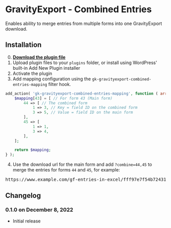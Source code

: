 # GravityExport - Combined Entries

Enables ability to merge entries from multiple forms into one GravityExport download.

## Installation

0. **[Download the plugin file](https://github.com/gravityview/gravityexport-combined-entries/archive/refs/heads/main.zip)**
1. Upload plugin files to your `plugins` folder, or install using WordPress' built-in Add New Plugin installer
2. Activate the plugin
3. Add mapping configuration using the `gk-gravityexport-combined-entries-mapping` filter hook.

```php
add_action( 'gk-gravityexport-combined-entries-mapping', function ( array $mapping ): array {
	$mapping[43] = [ // For form 43 (Main form)
		44 => [ // The combined form
			1 => 3, // Key = field ID on the combined form
			3 => 5, // Value = field ID on the main form
		],
		45 => [
			1 => 1,
			3 => 4,
		],
	];

	return $mapping;
} );
```

4. Use the download url for the main form and add `?combine=44,45` to merge the entries for forms `44` and `45`, for example:

<pre>https://www.example.com/gf-entries-in-excel/fff97e7f54b72431ab1cb5dd16ecc<strong>?combine=44,45</strong></pre>

## Changelog

### 0.1.0 on December 8, 2022

* Initial release
